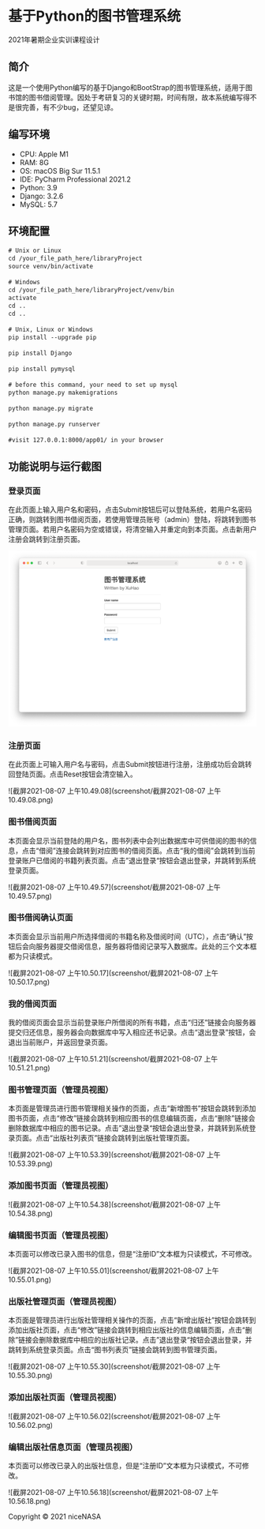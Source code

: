 # 基于Python的图书管理系统

2021年暑期企业实训课程设计



## 简介

​	这是一个使用Python编写的基于Django和BootStrap的图书管理系统，适用于图书馆的图书借阅管理。因处于考研复习的关键时期，时间有限，故本系统编写得不是很完善，有不少bug，还望见谅。



## 编写环境

- CPU: Apple M1
- RAM: 8G
- OS: macOS Big Sur 11.5.1
- IDE: PyCharm Professional 2021.2
- Python: 3.9
- Django: 3.2.6
- MySQL: 5.7



## 环境配置

```shell
# Unix or Linux
cd /your_file_path_here/libraryProject
source venv/bin/activate

# Windows
cd /your_file_path_here/libraryProject/venv/bin
activate
cd ..
cd ..

# Unix, Linux or Windows
pip install --upgrade pip

pip install Django

pip install pymysql

# before this command, your need to set up mysql
python manage.py makemigrations

python manage.py migrate

python manage.py runserver

#visit 127.0.0.1:8000/app01/ in your browser
```



## 功能说明与运行截图

### 登录页面

​	在此页面上输入用户名和密码，点击Submit按钮后可以登陆系统，若用户名密码正确，则跳转到图书借阅页面，若使用管理员账号（admin）登陆，将跳转到图书管理页面。若用户名密码为空或错误，将清空输入并重定向到本页面。点击新用户注册会跳转到注册页面。

![截屏2021-08-07 上午10.48.20](https://github.com/niceNASA/Library_management_system/blob/main/screenshot/%E6%88%AA%E5%B1%8F2021-08-07%20%E4%B8%8A%E5%8D%8810.48.20.png)

### 注册页面

​	在此页面上可输入用户名与密码，点击Submit按钮进行注册，注册成功后会跳转回登陆页面。点击Reset按钮会清空输入。

![截屏2021-08-07 上午10.49.08](screenshot/截屏2021-08-07 上午10.49.08.png)

### 图书借阅页面

​	本页面会显示当前登陆的用户名，图书列表中会列出数据库中可供借阅的图书的信息，点击“借阅”连接会跳转到对应图书的借阅页面。点击“我的借阅”会跳转到当前登录账户已借阅的书籍列表页面。点击”退出登录“按钮会退出登录，并跳转到系统登录页面。

![截屏2021-08-07 上午10.49.57](screenshot/截屏2021-08-07 上午10.49.57.png)

### 图书借阅确认页面

​	本页面会显示当前用户所选择借阅的书籍名称及借阅时间（UTC），点击“确认”按钮后会向服务器提交借阅信息，服务器将借阅记录写入数据库。此处的三个文本框都为只读模式。

![截屏2021-08-07 上午10.50.17](screenshot/截屏2021-08-07 上午10.50.17.png)

### 我的借阅页面

​	我的借阅页面会显示当前登录账户所借阅的所有书籍，点击“归还”链接会向服务器提交归还信息，服务器会向数据库中写入相应还书记录。点击“退出登录”按钮，会退出当前账户，并返回登录页面。

![截屏2021-08-07 上午10.51.21](screenshot/截屏2021-08-07 上午10.51.21.png)

### 图书管理页面（管理员视图）

​	本页面是管理员进行图书管理相关操作的页面，点击“新增图书”按钮会跳转到添加图书页面，点击“修改”链接会跳转到相应图书的信息编辑页面，点击“删除”链接会删除数据库中相应的图书记录。点击”退出登录“按钮会退出登录，并跳转到系统登录页面。点击“出版社列表页”链接会跳转到出版社管理页面。

![截屏2021-08-07 上午10.53.39](screenshot/截屏2021-08-07 上午10.53.39.png)

### 添加图书页面（管理员视图）

![截屏2021-08-07 上午10.54.38](screenshot/截屏2021-08-07 上午10.54.38.png)

### 编辑图书页面（管理员视图）

​	本页面可以修改已录入图书的信息，但是“注册ID”文本框为只读模式，不可修改。

![截屏2021-08-07 上午10.55.01](screenshot/截屏2021-08-07 上午10.55.01.png)

### 出版社管理页面（管理员视图）

​	本页面是管理员进行出版社管理相关操作的页面，点击“新增出版社”按钮会跳转到添加出版社页面，点击“修改”链接会跳转到相应出版社的信息编辑页面，点击“删除”链接会删除数据库中相应的出版社记录。点击”退出登录“按钮会退出登录，并跳转到系统登录页面。点击“图书列表页”链接会跳转到图书管理页面。

![截屏2021-08-07 上午10.55.30](screenshot/截屏2021-08-07 上午10.55.30.png)

### 添加出版社页面（管理员视图）

![截屏2021-08-07 上午10.56.02](screenshot/截屏2021-08-07 上午10.56.02.png)

### 编辑出版社信息页面（管理员视图）

​	本页面可以修改已录入的出版社信息，但是“注册ID”文本框为只读模式，不可修改。

![截屏2021-08-07 上午10.56.18](screenshot/截屏2021-08-07 上午10.56.18.png)

Copyright ©️ 2021 niceNASA
